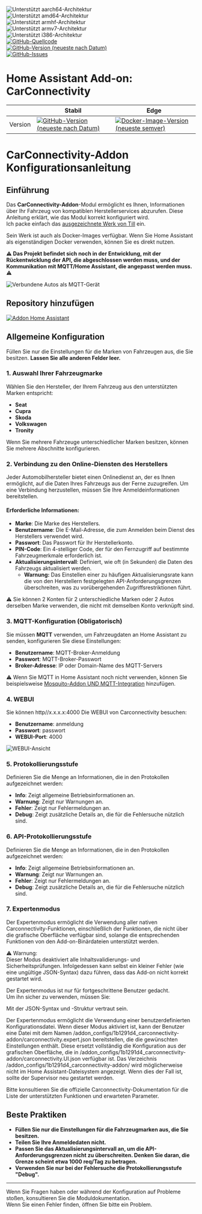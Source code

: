 ![Unterstützt aarch64-Architektur][aarch64-shield]  
![Unterstützt amd64-Architektur][amd64-shield]  
![Unterstützt armhf-Architektur][armhf-shield]  
![Unterstützt armv7-Architektur][armv7-shield]  
![Unterstützt i386-Architektur][i386-shield]  
[![GitHub-Quellcode](https://img.shields.io/badge/Source-GitHub-green)](https://github.com/Pulpyyyy/carconnectivity-addon/)  
[![GitHub-Version (neueste nach Datum)](https://img.shields.io/github/v/release/Pulpyyyy/carconnectivity-addon)](https://github.com/Pulpyyyy/carconnectivity-addon/releases/latest)  
[![GitHub-Issues](https://img.shields.io/github/issues/Pulpyyyy/carconnectivity-addon)](https://github.com/Pulpyyyy/carconnectivity-addon/issues)  

[aarch64-shield]: https://img.shields.io/badge/aarch64-yes-green.svg  
[amd64-shield]: https://img.shields.io/badge/amd64-yes-green.svg  
[armhf-shield]: https://img.shields.io/badge/armhf-yes-green.svg  
[armv7-shield]: https://img.shields.io/badge/armv7-yes-green.svg  
[i386-shield]: https://img.shields.io/badge/i386-yes-green.svg  

# Home Assistant Add-on: CarConnectivity  

|         | Stabil                                                                                                                             | Edge                                                                                                                                           |  
| ------- | ----------------------------------------------------------------------------------------------------------------------------------- | ---------------------------------------------------------------------------------------------------------------------------------------------- |  
| Version | [![GitHub-Version (neueste nach Datum)](https://img.shields.io/docker/v/pulpyyyy/carconnectivity-addon-amd64?&sort=date&label=&style=for-the-badge)](https://github.com/pulpyyyy/carconnectivity-addon/releases) | [![Docker-Image-Version (neueste semver)](https://img.shields.io/docker/v/pulpyyyy/carconnectivity-addon-edge-amd64?&sort=date&label=&style=for-the-badge)](https://github.com/Pulpyyyy/carconnectivity-addon/blob/main/carconnectivity-addon-edge/CHANGELOG.md) |  


# CarConnectivity-Addon Konfigurationsanleitung  

## Einführung  

Das **CarConnectivity-Addon**-Modul ermöglicht es Ihnen, Informationen über Ihr Fahrzeug von kompatiblen Herstellerservices abzurufen. Diese Anleitung erklärt, wie das Modul korrekt konfiguriert wird.  
Ich packe einfach das [ausgezeichnete Werk von Till](https://github.com/tillsteinbach/CarConnectivity) ein.  

Sein Werk ist auch als Docker-Images verfügbar. Wenn Sie Home Assistant als eigenständigen Docker verwenden, können Sie es direkt nutzen.  

**⚠️ Das Projekt befindet sich noch in der Entwicklung, mit der Rückentwicklung der API, die abgeschlossen werden muss, und der Kommunikation mit MQTT/Home Assistant, die angepasst werden muss. ⚠️**  

![Verbundene Autos als MQTT-Gerät](https://raw.githubusercontent.com/Pulpyyyy/carconnectivity-addon/refs/heads/main/img/mqtt_device.png)  

## Repository hinzufügen  

[![Addon Home Assistant](https://raw.githubusercontent.com/Pulpyyyy/carconnectivity-addon/refs/heads/main/.github/img/addon-ha.svg)](https://my.home-assistant.io/redirect/supervisor_add_addon_repository/?repository_url=https%3A%2F%2Fgithub.com%2FPulpyyyy%2Fcarconnectivity-addon)  

## Allgemeine Konfiguration  

Füllen Sie nur die Einstellungen für die Marken von Fahrzeugen aus, die Sie besitzen. **Lassen Sie alle anderen Felder leer.**  

### 1. Auswahl Ihrer Fahrzeugmarke  
Wählen Sie den Hersteller, der Ihrem Fahrzeug aus den unterstützten Marken entspricht:  
- **Seat**  
- **Cupra**  
- **Skoda**  
- **Volkswagen**  
- **Tronity**  

Wenn Sie mehrere Fahrzeuge unterschiedlicher Marken besitzen, können Sie mehrere Abschnitte konfigurieren.  

### 2. Verbindung zu den Online-Diensten des Herstellers  
Jeder Automobilhersteller bietet einen Onlinedienst an, der es Ihnen ermöglicht, auf die Daten Ihres Fahrzeugs aus der Ferne zuzugreifen. Um eine Verbindung herzustellen, müssen Sie Ihre Anmeldeinformationen bereitstellen.  

#### Erforderliche Informationen:  
- **Marke**: Die Marke des Herstellers.  
- **Benutzername**: Die E-Mail-Adresse, die zum Anmelden beim Dienst des Herstellers verwendet wird.  
- **Passwort**: Das Passwort für Ihr Herstellerkonto.  
- **PIN-Code**: Ein 4-stelliger Code, der für den Fernzugriff auf bestimmte Fahrzeugmerkmale erforderlich ist.  
- **Aktualisierungsintervall**: Definiert, wie oft (in Sekunden) die Daten des Fahrzeugs aktualisiert werden.  
  - **Warnung:** Das Einstellen einer zu häufigen Aktualisierungsrate kann die von den Herstellern festgelegten API-Anforderungsgrenzen überschreiten, was zu vorübergehenden Zugriffsrestriktionen führt.  

⚠️ Sie können 2 Konten für 2 unterschiedliche Marken oder 2 Autos derselben Marke verwenden, die nicht mit demselben Konto verknüpft sind.  

### 3. MQTT-Konfiguration (Obligatorisch)  
Sie müssen **MQTT** verwenden, um Fahrzeugdaten an Home Assistant zu senden, konfigurieren Sie diese Einstellungen:  
- **Benutzername**: MQTT-Broker-Anmeldung  
- **Passwort**: MQTT-Broker-Passwort  
- **Broker-Adresse**: IP oder Domain-Name des MQTT-Servers  

⚠️ Wenn Sie MQTT in Home Assistant noch nicht verwenden, können Sie beispielsweise [Mosquito-Addon UND MQTT-Integration](https://www.home-assistant.io/integrations/mqtt) hinzufügen.  

### 4. WEBUI  
Sie können http//x.x.x.x:4000 Die WEBUI von Carconnectivity besuchen:  
- **Benutzername**: anmeldung  
- **Passwort**: passwort  
- **WEBUI-Port**: 4000  

![WEBUI-Ansicht](https://raw.githubusercontent.com/Pulpyyyy/carconnectivity-addon/refs/heads/main/img/webui_view.jpeg)  

### 5. Protokollierungsstufe  
Definieren Sie die Menge an Informationen, die in den Protokollen aufgezeichnet werden:  
- **Info**: Zeigt allgemeine Betriebsinformationen an.  
- **Warnung**: Zeigt nur Warnungen an.  
- **Fehler**: Zeigt nur Fehlermeldungen an.  
- **Debug**: Zeigt zusätzliche Details an, die für die Fehlersuche nützlich sind.  

### 6. API-Protokollierungsstufe  
Definieren Sie die Menge an Informationen, die in den Protokollen aufgezeichnet werden:  
- **Info**: Zeigt allgemeine Betriebsinformationen an.  
- **Warnung**: Zeigt nur Warnungen an.  
- **Fehler**: Zeigt nur Fehlermeldungen an.  
- **Debug**: Zeigt zusätzliche Details an, die für die Fehlersuche nützlich sind.  

### 7. Expertenmodus  
Der Expertenmodus ermöglicht die Verwendung aller nativen Carconnectivity-Funktionen, einschließlich der Funktionen, die nicht über die grafische Oberfläche verfügbar sind, solange die entsprechenden Funktionen von den Add-on-Binärdateien unterstützt werden.  

⚠️ Warnung:  
Dieser Modus deaktiviert alle Inhaltsvalidierungs- und Sicherheitsprüfungen. Infolgedessen kann selbst ein kleiner Fehler (wie eine ungültige JSON-Syntax) dazu führen, dass das Add-on nicht korrekt gestartet wird.  

Der Expertenmodus ist nur für fortgeschrittene Benutzer gedacht.  
Um ihn sicher zu verwenden, müssen Sie:  

Mit der JSON-Syntax und -Struktur vertraut sein.  

Der Expertenmodus ermöglicht die Verwendung einer benutzerdefinierten Konfigurationsdatei. Wenn dieser Modus aktiviert ist, kann der Benutzer eine Datei mit dem Namen /addon_configs/1b1291d4_carconnectivity-addon/carconnectivity.expert.json bereitstellen, die die gewünschten Einstellungen enthält. Diese ersetzt vollständig die Konfiguration aus der grafischen Oberfläche, die in /addon_configs/1b1291d4_carconnectivity-addon/carconnectivity.UI.json verfügbar ist. Das Verzeichnis /addon_configs/1b1291d4_carconnectivity-addon/ wird möglicherweise nicht im Home Assistant-Dateisystem angezeigt. Wenn dies der Fall ist, sollte der Supervisor neu gestartet werden.  

Bitte konsultieren Sie die offizielle Carconnectivity-Dokumentation für die Liste der unterstützten Funktionen und erwarteten Parameter.  

## Beste Praktiken  
- **Füllen Sie nur die Einstellungen für die Fahrzeugmarken aus, die Sie besitzen.**  
- **Teilen Sie Ihre Anmeldedaten nicht.**  
- **Passen Sie das Aktualisierungsintervall an, um die API-Anforderungsgrenzen nicht zu überschreiten. Denken Sie daran, die Grenze scheint etwa 1000 req/Tag zu betragen.**  
- **Verwenden Sie nur bei der Fehlersuche die Protokollierungsstufe "Debug".**  

---  

Wenn Sie Fragen haben oder während der Konfiguration auf Probleme stoßen, konsultieren Sie die Moduldokumentation.  
Wenn Sie einen Fehler finden, öffnen Sie bitte ein Problem.  